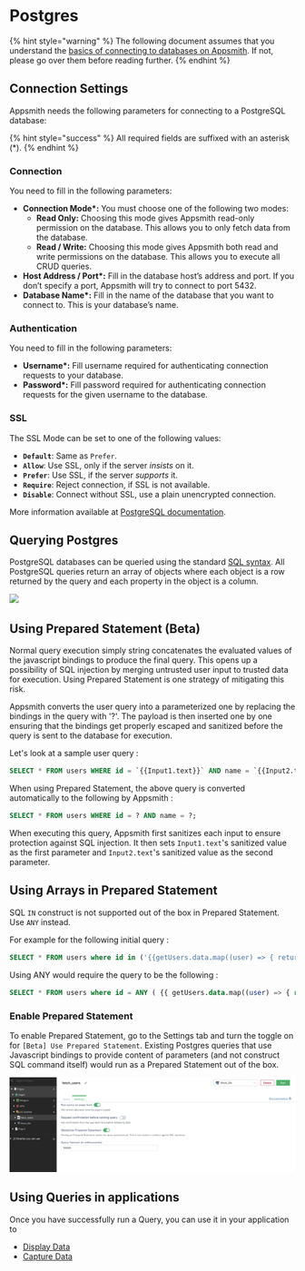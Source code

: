 # Postgres

{% hint style="warning" %}
The following document assumes that you understand the [basics of connecting to databases on Appsmith](../core-concepts/connecting-to-data-sources/connecting-to-databases/). If not, please go over them before reading further.
{% endhint %}

## Connection Settings

Appsmith needs the following parameters for connecting to a PostgreSQL database:

{% hint style="success" %}
All required fields are suffixed with an asterisk \(\*\).
{% endhint %}

### **Connection**

You need to fill in the following parameters:

* **Connection Mode\*:** You must choose one of the following two modes:
  * **Read Only:** Choosing this mode gives Appsmith read-only permission on the database. This allows you to only fetch data from the database. 
  * **Read / Write:** Choosing this mode gives Appsmith both read and write permissions on the database. This allows you to execute all CRUD queries.
* **Host Address / Port\*:** Fill in the database host’s address and port. If you don’t specify a port, Appsmith will try to connect to port 5432.
* **Database Name\*:** Fill in the name of the database that you want to connect to. This is your database’s name.

### **Authentication**

You need to fill in the following parameters:

* **Username\*:** Fill username required for authenticating connection requests to your database.
* **Password\*:** Fill password required for authenticating connection requests for the given username to the database. 

### **SSL**

The SSL Mode can be set to one of the following values:

* **`Default`**: Same as `Prefer`.
* **`Allow`**: Use SSL, only if the server _insists_ on it.
* **`Prefer`**: Use SSL, if the server _supports_ it.
* **`Require`**: Reject connection, if SSL is not available.
* **`Disable`**: Connect without SSL, use a plain unencrypted connection.

More information available at [PostgreSQL documentation](https://jdbc.postgresql.org/documentation/head/ssl-client.html).

## Querying Postgres

PostgreSQL databases can be queried using the standard [SQL syntax](https://www.postgresql.org/docs/12/index.html). All PostgreSQL queries return an array of objects where each object is a row returned by the query and each property in the object is a column.

![](../.gitbook/assets/postgres.gif)

## Using Prepared Statement \(Beta\)

Normal query execution simply string concatenates the evaluated values of the javascript bindings to produce the final query. This opens up a possibility of SQL injection by merging untrusted user input to trusted data for execution. Using Prepared Statement is one strategy of mitigating this risk.

Appsmith converts the user query into a parameterized one by replacing the bindings in the query with '?'. The payload is then inserted one by one ensuring that the bindings get properly escaped and sanitized before the query is sent to the database for execution.

Let's look at a sample user query :

```sql
SELECT * FROM users WHERE id = `{{Input1.text}}` AND name = `{{Input2.text}}`;
```

When using Prepared Statement, the above query is converted automatically to the following by Appsmith :

```sql
SELECT * FROM users WHERE id = ? AND name = ?;
```

When executing this query, Appsmith first sanitizes each input to ensure protection against SQL injection. It then sets `Input1.text`'s sanitized value as the first parameter and `Input2.text`'s sanitized value as the second parameter.

## Using Arrays in Prepared Statement

SQL `IN` construct is not supported out of the box in Prepared Statement. Use `ANY` instead.

For example for the following initial query :

```sql
SELECT * FROM users where id in ('{{getUsers.data.map((user) => { return user.id }).join("','")}}')
```

Using ANY would require the query to be the following :

```sql
SELECT * FROM users where id = ANY ( {{ getUsers.data.map((user) => { return user.id }) }} )
```

### Enable Prepared Statement

To enable Prepared Statement, go to the Settings tab and turn the toggle on for `[Beta] Use Prepared Statement`. Existing Postgres queries that use Javascript bindings to provide content of parameters \(and not construct SQL command itself\) would run as a Prepared Statement out of the box.

![](../.gitbook/assets/prepared-statement-setting.png)

## Using Queries in applications

Once you have successfully run a Query, you can use it in your application to

* [Display Data](../core-concepts/displaying-data-read/)
* [Capture Data](../core-concepts/capturing-data-write/)

